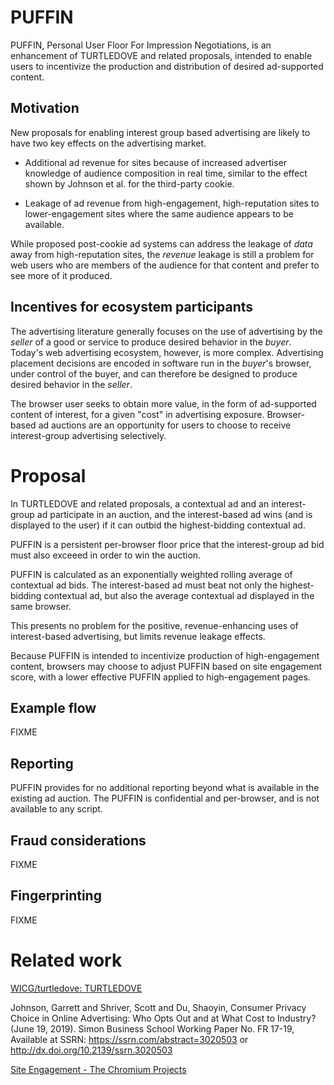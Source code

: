# PUFFIN

PUFFIN, Personal User Floor For Impression Negotiations, is an enhancement
of TURTLEDOVE and related proposals, intended to enable users to 
incentivize the production and distribution of desired ad-supported content.


## Motivation

New proposals for enabling interest group based advertising are likely to have
two key effects on the advertising market.

 * Additional ad revenue for sites because of increased advertiser knowledge
   of audience composition in real time, similar to the effect shown by 
   Johnson et al. for the third-party cookie.

 * Leakage of ad revenue from high-engagement, high-reputation sites to
   lower-engagement sites where the same audience appears to be available.

While proposed post-cookie ad systems can address the leakage of _data_ away
from high-reputation sites, the _revenue_ leakage is still a 
problem for web users who are members of the audience for that content
and prefer to see more of it produced.


## Incentives for ecosystem participants

The advertising literature generally focuses on the
use of advertising by the _seller_ of a good
or service to produce desired behavior in the _buyer_.
Today's web advertising ecosystem, however, is
more complex.  Advertising placement decisions are encoded in
software run in the _buyer_'s browser, under control of
the buyer, and can therefore be designed to produce
desired behavior in the _seller_.

The browser
user seeks to obtain more value, in the form of
ad-supported content of interest, for a given "cost"
in advertising exposure.  Browser-based ad auctions
are an opportunity for users to choose to receive
interest-group advertising selectively.


# Proposal

In TURTLEDOVE and related proposals, a contextual ad and an interest-group ad
participate in an auction, and the interest-based ad wins (and is displayed to the user)
if it can outbid the highest-bidding contextual ad.

PUFFIN is a persistent per-browser floor price that the interest-group ad bid must
also exceeed in order to win the auction.

PUFFIN is calculated as an exponentially weighted rolling average of
contextual ad bids.  The interest-based ad must beat not only the highest-bidding
contextual ad, but also the average contextual ad displayed in the same browser.

This presents no problem for the positive, revenue-enhancing uses of interest-based
advertising, but limits revenue leakage effects.

Because PUFFIN is intended to incentivize production of high-engagement content, 
browsers may choose to adjust PUFFIN based on site engagement score, with a lower
effective PUFFIN applied to high-engagement pages.


## Example flow

FIXME

## Reporting

PUFFIN provides for no additional reporting beyond
what is available in the existing ad auction.
The PUFFIN is confidential and per-browser, and is
not available to any script.

## Fraud considerations

FIXME

## Fingerprinting

FIXME


# Related work

[WICG/turtledove: TURTLEDOVE](https://github.com/WICG/turtledove)

Johnson, Garrett and Shriver, Scott and Du, Shaoyin, Consumer Privacy Choice in Online Advertising: Who Opts Out and at What Cost to Industry? (June 19, 2019). Simon Business School Working Paper No. FR 17-19, Available at SSRN: https://ssrn.com/abstract=3020503 or http://dx.doi.org/10.2139/ssrn.3020503 

[Site Engagement - The Chromium Projects](https://www.chromium.org/developers/design-documents/site-engagement)
